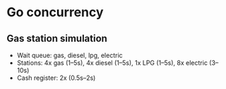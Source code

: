 # Go concurrency

## Gas station simulation

* Wait queue: gas, diesel, lpg, electric
* Stations: 4x gas (1–5s), 4x diesel (1–5s), 1x LPG (1–5s), 8x electric (3–10s)
* Cash register: 2x (0.5s–2s)
